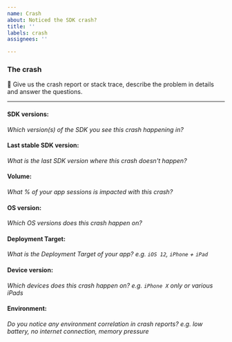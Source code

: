 ```yaml
---
name: Crash
about: Noticed the SDK crash?
title: ''
labels: crash
assignees: ''

---
```


### The crash

📝 Give us the crash report or stack trace, describe the problem in details and answer the questions.

---

#### SDK versions:

_Which version(s) of the SDK you see this crash happening in?_

#### Last stable SDK version:

_What is the last SDK version where this crash doesn't happen?_

#### Volume:

_What % of your app sessions is impacted with this crash?_

#### OS version:

_Which OS versions does this crash happen on?_

#### Deployment Target:

_What is the Deployment Target of your app? e.g. `iOS 12`, `iPhone` + `iPad`_

#### Device version:

_Which devices does this crash happen on? e.g. `iPhone X` only or various iPads_

#### Environment:

_Do you notice any environment correlation in crash reports? e.g. low battery, no internet connection, memory pressure_
